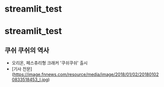 # streamlit_test
# streamlit_test
## 쿠쉬  쿠쉬의 역사
* 오리온, 페스츄리형 크래커 '쿠쉬쿠쉬' 출시
* [기사 전문] (https://image.fnnews.com/resource/media/image/2018/01/02/201801020833518453_l.jpg)
